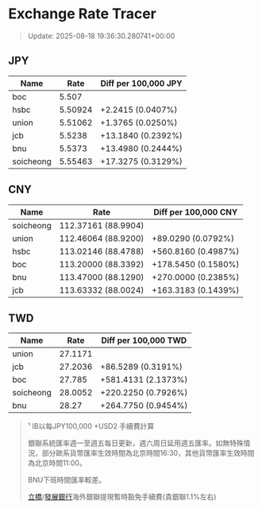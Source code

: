 # Exchange Rate Tracer

> Update: 2025-08-18 19:36:30.280741+00:00

## JPY

| Name      |    Rate | Diff per 100,000 JPY   |
|-----------|---------|------------------------|
| boc       | 5.507   |                        |
| hsbc      | 5.50924 | +2.2415 (0.0407%)      |
| union     | 5.51062 | +1.3765 (0.0250%)      |
| jcb       | 5.5238  | +13.1840 (0.2392%)     |
| bnu       | 5.5373  | +13.4980 (0.2444%)     |
| soicheong | 5.55463 | +17.3275 (0.3129%)     |

## CNY

| Name      | Rate                | Diff per 100,000 CNY   |
|-----------|---------------------|------------------------|
| soicheong | 112.37161	(88.9904) |                        |
| union     | 112.46064	(88.9200) | +89.0290 (0.0792%)     |
| hsbc      | 113.02146	(88.4788) | +560.8160 (0.4987%)    |
| boc       | 113.20000	(88.3392) | +178.5450 (0.1580%)    |
| bnu       | 113.47000	(88.1290) | +270.0000 (0.2385%)    |
| jcb       | 113.63332	(88.0024) | +163.3183 (0.1439%)    |

## TWD

| Name      |    Rate | Diff per 100,000 TWD   |
|-----------|---------|------------------------|
| union     | 27.1171 |                        |
| jcb       | 27.2036 | +86.5289 (0.3191%)     |
| boc       | 27.785  | +581.4131 (2.1373%)    |
| soicheong | 28.0052 | +220.2250 (0.7926%)    |
| bnu       | 28.27   | +264.7750 (0.9454%)    |


> ¹ IB以每JPY100,000 +USD2 手續費計算
>
> 銀聯系統匯率週一至週五每日更新，週六周日延用週五匯率。如無特殊情況，部分歐系貨幣匯率生效時間為北京時間16:30，其他貨幣匯率生效時間為北京時間11:00。
>
> BNU下班時間匯率較差。
>
> [立橋](https://www.wlbank.com.mo/uploads/ueditor/file/20181211/1544536513900230.pdf)/[發展銀行](https://www.mdb.com.mo/Service_Charges_20230728.pdf)海外銀聯提現暫時豁免手續費(貴銀聯1.1%左右)

